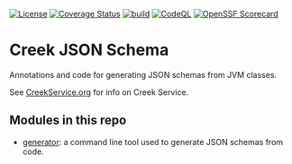 [![License](https://img.shields.io/badge/License-Apache%202.0-blue.svg)](https://opensource.org/licenses/Apache-2.0)
[![Coverage Status](https://coveralls.io/repos/github/creek-service/creek-json-schema/badge.svg?branch=main)](https://coveralls.io/github/creek-service/creek-json-schema?branch=main)
[![build](https://github.com/creek-service/creek-json-schema/actions/workflows/build.yml/badge.svg)](https://github.com/creek-service/creek-json-schema/actions/workflows/build.yml)
[![CodeQL](https://github.com/creek-service/creek-json-schema/actions/workflows/codeql.yml/badge.svg)](https://github.com/creek-service/creek-json-schema/actions/workflows/codeql.yml)
[![OpenSSF Scorecard](https://api.securityscorecards.dev/projects/github.com/creek-service/creek-json-schema/badge)](https://api.securityscorecards.dev/projects/github.com/creek-service/creek-json-schema)

# Creek JSON Schema

Annotations and code for generating JSON schemas from JVM classes.

See [CreekService.org](https://www.creekservice.org) for info on Creek Service.

## Modules in this repo

* [generator](generator): a command line tool used to generate JSON schemas from code.

